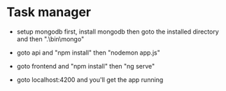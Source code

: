 # Task manager

- setup mongodb first, install mongodb then goto the installed directory and then ".\bin\mongo"

- goto api and "npm install" then "nodemon app.js"

- goto frontend and "npm install" then "ng serve"

- goto localhost:4200 and you'll get the app running


